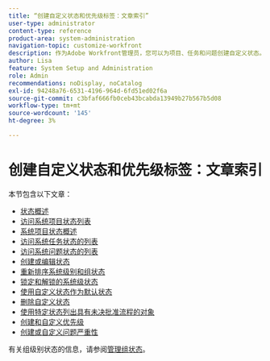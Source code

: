 ```yaml
---
title: “创建自定义状态和优先级标签：文章索引”
user-type: administrator
content-type: reference
product-area: system-administration
navigation-topic: customize-workfront
description: 作为Adobe Workfront管理员，您可以为项目、任务和问题创建自定义状态。 这些权限适用于整个Workfront系统或特定组或子组的用户。 工作项的状态表示其当前开发状态。
author: Lisa
feature: System Setup and Administration
role: Admin
recommendations: noDisplay, noCatalog
exl-id: 94248a76-6531-4196-964d-6fd51ed02f6a
source-git-commit: c3bfaf666fb0ceb43bcabda13949b27b567b5d08
workflow-type: tm+mt
source-wordcount: '145'
ht-degree: 3%

---
```


# 创建自定义状态和优先级标签：文章索引

本节包含以下文章：

* [状态概述](../../../administration-and-setup/customize-workfront/creating-custom-status-and-priority-labels/statuses-overview.md)
* [访问系统项目状态列表](../../../administration-and-setup/customize-workfront/creating-custom-status-and-priority-labels/project-statuses.md)
* [系统项目状态概述](../../../administration-and-setup/customize-workfront/creating-custom-status-and-priority-labels/system-project-statuses.md)
* [访问系统任务状态的列表](../../../administration-and-setup/customize-workfront/creating-custom-status-and-priority-labels/task-statuses.md)
* [访问系统问题状态的列表](../../../administration-and-setup/customize-workfront/creating-custom-status-and-priority-labels/issue-statuses.md)
* [创建或编辑状态](../../../administration-and-setup/customize-workfront/creating-custom-status-and-priority-labels/create-or-edit-a-status.md)
* [重新排序系统级别和组状态](../../../administration-and-setup/customize-workfront/creating-custom-status-and-priority-labels/reorder-system-statuses.md)
* [锁定和解锁的系统级状态](../../../administration-and-setup/customize-workfront/creating-custom-status-and-priority-labels/lock-or-unlock-a-custom-system-level-status.md)
* [使用自定义状态作为默认状态](../../../administration-and-setup/customize-workfront/creating-custom-status-and-priority-labels/use-custom-statuses-as-default-statuses.md)
* [删除自定义状态](../../../administration-and-setup/customize-workfront/creating-custom-status-and-priority-labels/delete-a-custom-status.md)
* [使用特定状态列出具有未决批准流程的对象](../../../administration-and-setup/customize-workfront/creating-custom-status-and-priority-labels/list-objects-pending-approval-certain-status.md)
* [创建和自定义优先级](../../../administration-and-setup/customize-workfront/creating-custom-status-and-priority-labels/create-customize-priorities.md)
* [创建或自定义问题严重性](../../../administration-and-setup/customize-workfront/creating-custom-status-and-priority-labels/create-customize-issue-severities.md)

有关组级别状态的信息，请参阅[管理组状态](../../../administration-and-setup/manage-groups/manage-group-statuses/manage-group-statuses.md)。
